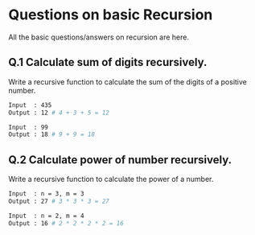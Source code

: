 # Questions on basic Recursion

All the basic questions/answers on recursion are here.

## Q.1 Calculate sum of digits recursively.

Write a recursive function to calculate the sum of the digits of a positive number.

```bash
Input  : 435
Output : 12 # 4 + 3 + 5 = 12

Input  : 99
Output : 18 # 9 + 9 = 18
```

## Q.2 Calculate power of number recursively.

Write a recursive function to calculate the power of a number.

```bash
Input  : n = 3, m = 3
Output : 27 # 3 * 3 * 3 = 27

Input  : n = 2, m = 4
Output : 16 # 2 * 2 * 2 * 2 = 16
```
